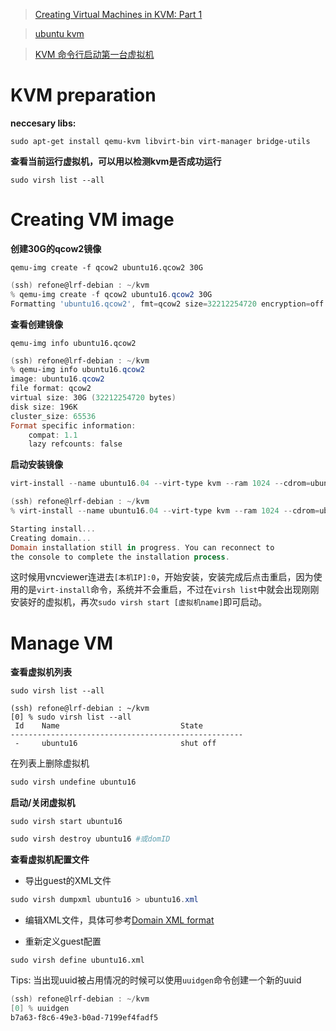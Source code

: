 > [Creating Virtual Machines in KVM: Part 1](https://www.linux.com/learn/intro-to-linux/2017/5/creating-virtual-machines-kvm-part-1)

> [ubuntu kvm](https://help.ubuntu.com/community/KVM/Installation)

> [KVM 命令行启动第一台虚拟机](https://www.cnblogs.com/yexiaochong/p/6029315.html)

# KVM preparation
**neccesary libs:**
```
sudo apt-get install qemu-kvm libvirt-bin virt-manager bridge-utils
```
**查看当前运行虚拟机，可以用以检测kvm是否成功运行**
```
sudo virsh list --all
```

# Creating VM image

**创建30G的qcow2镜像**
```
qemu-img create -f qcow2 ubuntu16.qcow2 30G
```
```powershell
(ssh) refone@lrf-debian : ~/kvm
% qemu-img create -f qcow2 ubuntu16.qcow2 30G
Formatting 'ubuntu16.qcow2', fmt=qcow2 size=32212254720 encryption=off cluster_size=65536 lazy_refcounts=off
```
**查看创建镜像**
```
qemu-img info ubuntu16.qcow2
```
```powershell
(ssh) refone@lrf-debian : ~/kvm
% qemu-img info ubuntu16.qcow2
image: ubuntu16.qcow2
file format: qcow2
virtual size: 30G (32212254720 bytes)
disk size: 196K
cluster_size: 65536
Format specific information:
    compat: 1.1
    lazy refcounts: false
```
**启动安装镜像**
```powershell
virt-install --name ubuntu16.04 --virt-type kvm --ram 1024 --cdrom=ubuntu-16.04-desktop.iso --disk ubuntu16.qcow2 --graphics vnc,listen=0.0.0.0 --noautoconsole
```
```powershell
(ssh) refone@lrf-debian : ~/kvm
% virt-install --name ubuntu16.04 --virt-type kvm --ram 1024 --cdrom=ubuntu-16.04-desktop.iso --disk ubuntu16.qcow2 --graphics vnc,listen=0.0.0.0 --noautoconsole

Starting install...
Creating domain...                                                                                                                                            |    0 B     00:00
Domain installation still in progress. You can reconnect to
the console to complete the installation process.
```

这时候用vncviewer连进去```[本机IP]:0```，开始安装，安装完成后点击重启，因为使用的是```virt-install```命令，系统并不会重启，不过在```virsh list```中就会出现刚刚安装好的虚拟机，再次```sudo virsh start [虚拟机name]```即可启动。

# Manage VM
**查看虚拟机列表**
```
sudo virsh list --all
```
```
(ssh) refone@lrf-debian : ~/kvm
[0] % sudo virsh list --all
 Id    Name                           State
----------------------------------------------------
 -     ubuntu16                       shut off
```
在列表上删除虚拟机
```powershell
sudo virsh undefine ubuntu16
```

**启动/关闭虚拟机**
```
sudo virsh start ubuntu16
```
```powershell
sudo virsh destroy ubuntu16 #或domID
```

**查看虚拟机配置文件**

* 导出guest的XML文件
```powershell
sudo virsh dumpxml ubuntu16 > ubuntu16.xml
```
* 编辑XML文件，具体可参考[Domain XML format](https://libvirt.org/formatdomain.html#elementsDevices)

* 重新定义guest配置
```
sudo virsh define ubuntu16.xml
```
Tips: 当出现uuid被占用情况的时候可以使用```uuidgen```命令创建一个新的uuid
```powershell
(ssh) refone@lrf-debian : ~/kvm
[0] % uuidgen
b7a63-f8c6-49e3-b0ad-7199ef4fadf5
```

